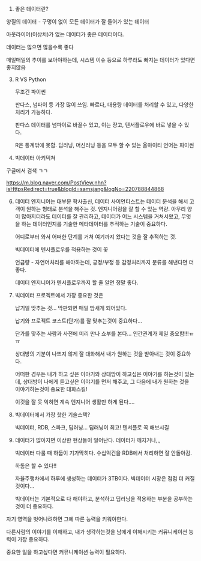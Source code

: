 1. 좋은 데이터란?

양질의 데이터 - 구멍이 없이 모든 데이터가 잘 들어가 있는 데이터

아웃라이어(이상치)가 없는 데이터가 좋은 데이터이다.

데이터는 많으면 많을수록 좋다

매일매일의 추이를 보아야하는데, 시스템 이슈 등으로 하루라도 빠지는 데이터가 있다면 좋지않음



3. R VS Python

   무조건 파이썬

   판다스, 넘파이 등 가장 많이 쓰임. 빠르다, 대용량 데이터를 처리할 수 있고, 다양한 처리가 가능하다.

   판다스 데이터를 넘파이로 바꿀수 있고, 이는 쟝고, 텐서플로우에 바로 넣을 수 있다.

   R은 통계밖에 못함. 딥러닝, 머신러닝 등을 모두 할 수 있는 올마이티 언어는 파이썬



5. 빅데이터 아키텍쳐

구글에서 검색 ㄱㄱ

https://m.blog.naver.com/PostView.nhn?isHttpsRedirect=true&blogId=samsjang&logNo=220788844868



6. 데이터 엔지니어는 대부분 학사출신, 데이터 사이언티스트는 데이터 분석을 해서 고객이 원하는 형태로 분석을 해주는 것.
   엔지니어링을 잘 할 수 있는 역량. 아무리 양이 많아지더라도 데이터를 잘 관리하고, 데이터가 어느 시스템을 거쳐서왔고, 무엇을 하는 데이터인지를 기술한 메타데이터를 추적하는 기술이 중요하다.

   어디로부터 와서 어떠한 단계를 거쳐 여기까지 왔다는 것을 잘 추적하는 것.

   빅데이터에 텐서플로우를 적용하는 것이 꽃

   언급량 - 자연어처리를 해야하는데, 긍정/부정 등 감정처리까지 분류를 해낸다면 더 좋다.

   데이터 엔지니어가 텐서플로우까지 할 줄 알면 정말 좋다.

   

7. 빅데이터 프로젝트에서 가장 중요한 것은

   납기일 맞추는 것... 막판되면 매일 밤새게 되어있다.

   납기와 프로젝트 코스트(단가)를 잘 맞추는것이 중요하다...

   단가를 맞추는 사람과 사전에 미리 만나 쇼부를 본다... 인간관계가 제일 중요함!!!ㅠㅠ

   상대방의 기분이 나쁘지 않게 잘 대화해서 내가 원하는 것을 받아내는 것이 중요하다.

   어떠한 경우든 내가 하고 싶은 이야기와 상대방이 하고싶은 이야기를 하는것이 있는데, 상대방이 나에게 듣고싶은 이야기를 먼저 해주고, 그 다음에 내가 원하는 것을 이야기하는것이 중요한 대화스킬!

   이것을 잘 못 익히면 계속 엔지니어 생활만 하게 된다....

   

8. 빅데이터에서 가장 핫한 기술스택?

   빅데이터, RDB, 스파크, 딥러닝... 딥러닝이 최고! 텐서플로 꼭 해보시길

   

9. 데이터가 많아지면 이상한 현상들이 일어난다. 데이터가 깨지거나,,,

   빅데이터 다룰 때 하둡이 기가막히다. 수십억건을 RDB에서 처리하면 잘 안돌아감.

   하둡은 할 수 있다!!

   자율주행차에서 하루에 생성하는 데이터가 3TB이다. 빅데이터 시장은 점점 더 커질것이다...

   빅데이터는 기본적으로 다 해야하고, 분석하고 딥러닝을 적용하는 부분을 공부하는 것이 더 중요하다.



자기 영역을 벗어나려하면 그에 따른 능력을 키워야한다.

다른사람의 이야기를 이해하고, 내가 생각하는것을 남에게 이해시키는 커뮤니케이션 능력이 가장 중요하다.

중요한 일을 하고싶다면 커뮤니케이션 능력이 필요하다.

